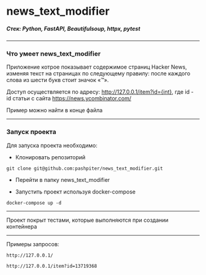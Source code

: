 # news_text_modifier

##### Стек: Python, FastAPI, Beautifulsoup, httpx, pytest
***

### Что умеет news_text_modifier
Приложение котрое показывает содержимое страниц Hacker News, изменяя текст на страницах по следующему правилу: после каждого слова из шести букв стоит значок «™».

Доступ осуществляется по адресу: http://127.0.0.1/item?id={int}, где id - id статьи с сайта https://news.ycombinator.com/

Пример можно найти в конце файла

***
### Запуск проекта

Для запуска проекта необходимо: 
* Клонировать репозиторий
```
git clone git@github.com:pashpiter/news_text_modifier.git
```
* Перейти в папку news_text_modifier

* Запустить проект используя docker-compose
```
docker-compose up -d
```
***
Проект покрыт тестами, которые выполняются при создании контейнера

***
Примеры запросов:
```
http://127.0.0.1/
```
```
http://127.0.0.1/item?id=13719368
```
